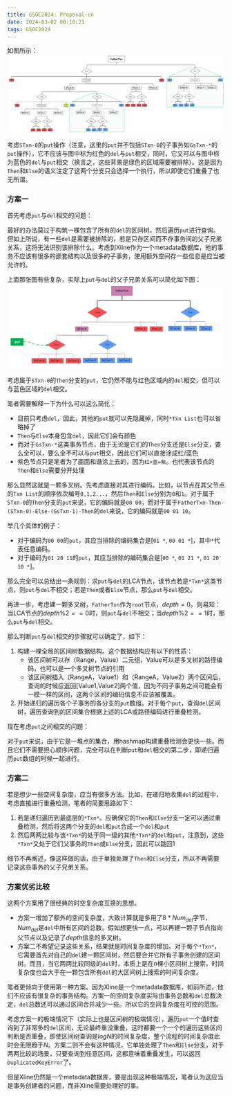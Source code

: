 ```yaml
---
title: GSOC2024: Proposal-cn
date: 2024-03-02 00:10:21
tags: GSOC2024
---
```

如图所示：
![Overlapping rules](/img/gsoc-2024-proposal/Overlapping-rules.png)

考虑`STxn-0`的`put`操作（注意，这里的`put`并不包括`STxn-0`的子事务如`GsTxn-*`的`put`操作），它不应该与图中标为红色的`del`与`put`相交，同时，它又可以与图中标为蓝色的`del`与`put`相交（换言之，这些背景是绿色的区域需要被排除）。这是因为`Then`和`Else`的语义注定了这两个分支只会选择一个执行，所以即使它们重叠了也无所谓。

### 方案一
首先考虑`put`与`del`相交的问题：

最好的办法莫过于构筑一棵包含了所有的`del`的区间树，然后遍历`put`进行查询。但如上所说，有一些`del`是需要被排除的，若是只存区间而不存事务间的父子兄弟关系，这将无法识别该排除什么。考虑到Xline作为一个metadata数据库，他的事务不应该有很多的嵌套结构以及很多的子事务，使用额外空间存一些信息是应当被允许的。

上面那张图有些复杂，实际上`put`与`del`的父子兄弟关系可以简化如下图：
![Overlapping Rules Simplified](/img/gsoc-2024-proposal/Overlapping-rules-simple.png)

考虑属于`STxn-0`的`Then`分支的`put`，它仍然不能与红色区域内的`del`相交，但可以与蓝色区域的`del`相交。

笔者需要解释一下为什么可以这么简化：
- 目前只考虑`del`，因此，其他的`put`就可以先隐藏掉，同时`*Txn List`也可以省略掉了
- `Then`与`Else`本身包含`del`，因此它们会有颜色
- 而对于`GsTxn-*`这类事务节点，由于无论是它们的`Then`分支还是`Else`分支，要么全可以，要么全不可以与`put`相交，因此它们可以直接涂成红/蓝色
- 紫色节点只是笔者为了画面和谐涂上去的，因为`红+蓝=紫`。也代表该节点的`Then`和`Else`需要分开处理

那么显然这就是一颗多叉树。先考虑直接对其进行编码。比如，以节点在其父节点的`Txn List`的顺序依次编号`0,1,2...`，然后`Then`和`Else`分别为`0`和`1`。对于属于`STxn-0`的`Then`分支的`put`来说，它的编码就是`00 00`，而对于属于`FatherTxn-Then-(STxn-0)-Else-(GsTxn-1)-Then`的`del`来说，它的编码就是`00 01 10`。

举几个具体的例子：
- 对于编码为`00 00`的`put`，其应当排除的编码集合是[`01 *`, `00 01 *`]，其中`*`代表任意编码。
- 对于编码为`01 20 11`的`put`，其应当排除的编码集合是[`00 *`, `01 21 *`, `01 20 10 *`]。

那么完全可以总结出一条规则：求`put`与`del`的LCA节点，该节点若是`*Txn*`这类节点，则`put`与`del`不相交；若是`Then`或者`Else`节点，那么`put`与`del`相交。

再进一步，考虑建一颗多叉树，`FatherTxn`作为`root`节点，$depth=0$。则易知：当LCA节点的$depth\%2==0$时，则`put`与`del`不相交；当$depth\%2==1$时，那么`put`与`del`相交。

那么判断`put`与`del`相交的步骤就可以确定了，如下：
1. 构建一棵全局的区间树数据结构。这个数据结构应有以下的性质：
    - 该区间树可以存（Range，Value）二元组，Value可以是多叉树的路径编码，也可以是一个多叉树节点的引用
    - 该区间树插入（RangeA，Value1）和（RangeA，Value2）两个区间后，查询的时候应返回[Value1,Value2]两个值，因为不同子事务之间可能会有一模一样的区间，这两个区间的编码信息不应该被覆盖。
2. 开始递归的遍历各个子事务的各分支的`put`数组。对于每个`put`，查询`del`区间树，遍历查询到的区间集合根据上述的LCA或路径编码进行重叠检测。

现在考虑`put`之间相交的问题：

对于`put`来说，由于它是一堆点的集合，用hashmap构建重叠检测会更快一些。而且它们不需要担心顺序问题，完全可以在判断`put`和`del`相交的第二步，即递归遍历`put`数组的时候一起进行。

### 方案二
若是想少一些空间复杂度，应当有很多方法。比如，在递归地收集`del`的过程中，考虑直接进行重叠检测，笔者的简要思路如下：
1. 若是递归遍历到最底层的`*Txn*`。应确保它的`Then`和`Else`分支一定可以通过重叠检测，然后将这两个分支的`del`和`put`合成一个`del`和`put`
2. 然后两两比较与该`*Txn*`的处于同一级的其他`*Txn*`的`del`和`put`，注意到，这些`*Txn*`又处于它们父事务的`Then`或`Else`分支，因此可以跳回1

细节不再阐述，像这样做的话，由于单独处理了`Then`和`Else`分支，所以不再需要记录这些事务的父子兄弟关系。

### 方案优劣比较
这两个方案用了很经典的时空复杂度互换的思想。
- 方案一增加了额外的空间复杂度，大致计算就是多用了$8*Num_{del}$字节，$Num_{del}$是`del`中所有区间的总数。假如想更快一点，可以再建一颗子节点指向父节点以及记录了$depth$信息的多叉树。
- 方案二不希望记录这些关系，结果就是时间复杂度的增加。对于每个`*Txn*`，它需要首先对自己的`del`建一颗区间树，然后要合并它所有子事务创建的区间树。而且，当它两两比较同级的`del`时，本质上是在$n$棵小区间树上搜索，时间复杂度也会大于在一颗包含所有`del`的大区间树上搜索的时间复杂度。

笔者更倾向于使用第一种方案。因为Xline是一个metadata数据库，如前所述，他们不应该有很复杂的事务结构。方案一的空间复杂度实际由事务总数和`del`总数决定，`del`总数还可以通过区间合并减少一些。所以它的空间复杂度在可控的范围。

考虑方案一的极端情况下（实际上也是区间树的极端情况），遍历`put`一个值时查询到了非常多的`del`区间，无论最终重没重叠，这时都要一个一个的遍历这些区间判断是否重叠，即使区间树查询是$logN$的时间复杂度，整个流程的时间复杂度此时会无限趋于$N$。方案二则不会有这种情况，它单独处理了`Then`和`Else`分支，对于两两比较的场景，只要查询到任意区间，这都意味着重叠发生，可以返回`DuplicatedKeyError`了。

但是Xline仍然是一个metadata数据库，要是出现这种极端情况，笔者认为这应当是事务创建者的问题，而非Xline需要处理好的事。